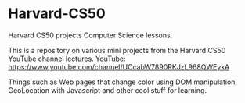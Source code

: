 # Harvard-CS50
Harvard CS50 projects
Computer Science lessons. 

This is a repository on various mini projects from the Harvard CS50 YouTube channel lectures. 
YouTube: https://www.youtube.com/channel/UCcabW7890RKJzL968QWEykA

Things such as Web pages that change color using DOM manipulation, GeoLocation with Javascript and other cool stuff for learning. 

